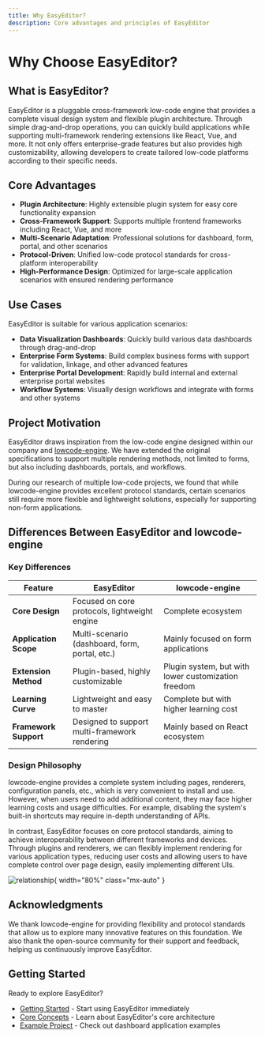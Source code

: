 ```yaml
---
title: Why EasyEditor?
description: Core advantages and principles of EasyEditor
---
```


# Why Choose EasyEditor?

## What is EasyEditor?

EasyEditor is a pluggable cross-framework low-code engine that provides a complete visual design system and flexible plugin architecture. Through simple drag-and-drop operations, you can quickly build applications while supporting multi-framework rendering extensions like React, Vue, and more. It not only offers enterprise-grade features but also provides high customizability, allowing developers to create tailored low-code platforms according to their specific needs.

## Core Advantages

- **Plugin Architecture**: Highly extensible plugin system for easy core functionality expansion
- **Cross-Framework Support**: Supports multiple frontend frameworks including React, Vue, and more
- **Multi-Scenario Adaptation**: Professional solutions for dashboard, form, portal, and other scenarios
- **Protocol-Driven**: Unified low-code protocol standards for cross-platform interoperability
- **High-Performance Design**: Optimized for large-scale application scenarios with ensured rendering performance

## Use Cases

EasyEditor is suitable for various application scenarios:

- **Data Visualization Dashboards**: Quickly build various data dashboards through drag-and-drop
- **Enterprise Form Systems**: Build complex business forms with support for validation, linkage, and other advanced features
- **Enterprise Portal Development**: Rapidly build internal and external enterprise portal websites
- **Workflow Systems**: Visually design workflows and integrate with forms and other systems

## Project Motivation

EasyEditor draws inspiration from the low-code engine designed within our company and [lowcode-engine](https://github.com/alibaba/lowcode-engine). We have extended the original specifications to support multiple rendering methods, not limited to forms, but also including dashboards, portals, and workflows.

During our research of multiple low-code projects, we found that while lowcode-engine provides excellent protocol standards, certain scenarios still require more flexible and lightweight solutions, especially for supporting non-form applications.

## Differences Between EasyEditor and lowcode-engine

### Key Differences

| Feature | EasyEditor | lowcode-engine |
|---------|------------|----------------|
| **Core Design** | Focused on core protocols, lightweight engine | Complete ecosystem |
| **Application Scope** | Multi-scenario (dashboard, form, portal, etc.) | Mainly focused on form applications |
| **Extension Method** | Plugin-based, highly customizable | Plugin system, but with lower customization freedom |
| **Learning Curve** | Lightweight and easy to master | Complete but with higher learning cost |
| **Framework Support** | Designed to support multi-framework rendering | Mainly based on React ecosystem |

### Design Philosophy

lowcode-engine provides a complete system including pages, renderers, configuration panels, etc., which is very convenient to install and use. However, when users need to add additional content, they may face higher learning costs and usage difficulties. For example, disabling the system's built-in shortcuts may require in-depth understanding of APIs.

In contrast, EasyEditor focuses on core protocol standards, aiming to achieve interoperability between different frameworks and devices. Through plugins and renderers, we can flexibly implement rendering for various application types, reducing user costs and allowing users to have complete control over page design, easily implementing different UIs.

![relationship](/relationship_dark.png){ width="80%" class="mx-auto" }

## Acknowledgments

We thank lowcode-engine for providing flexibility and protocol standards that allow us to explore many innovative features on this foundation. We also thank the open-source community for their support and feedback, helping us continuously improve EasyEditor.

## Getting Started

Ready to explore EasyEditor?

- [Getting Started](/en/guide/getting-started) - Start using EasyEditor immediately
- [Core Concepts](/en/guide/core-concepts) - Learn about EasyEditor's core architecture
- [Example Project](https://github.com/Easy-Editor/EasyDashboard) - Check out dashboard application examples
